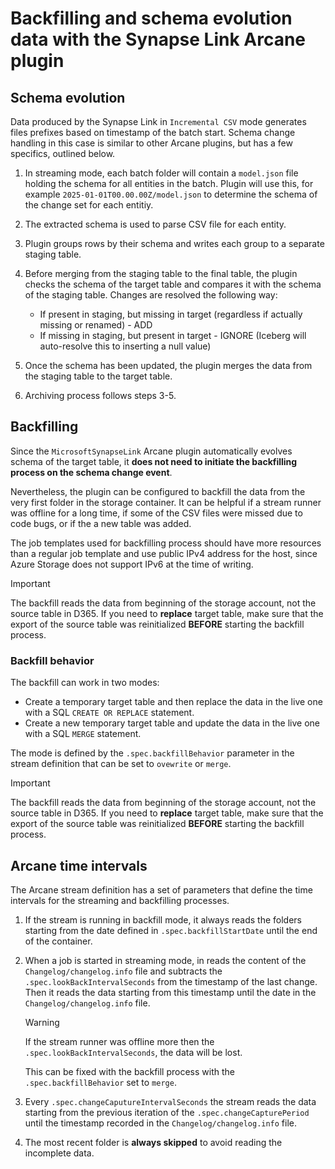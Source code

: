 # Backfilling and schema evolution data with the Synapse Link Arcane plugin

## Schema evolution

Data produced by the Synapse Link in `Incremental CSV` mode generates files prefixes based on timestamp of the batch start. Schema change handling in this case is similar to other Arcane plugins, but has a few specifics, outlined below.


1. In streaming mode, each batch folder will contain a `model.json` file holding the schema for all entities in the batch. Plugin will use this, for example `2025-01-01T00.00.00Z/model.json` to determine the schema of the change set for each entitiy.
 
2. The extracted schema is used to parse CSV file for each entity.
 
3. Plugin groups rows by their schema and writes each group to a separate staging table.
 
4. Before merging from the staging table to the final table, the plugin checks the schema of the target table and compares it
   with the schema of the staging table. Changes are resolved the following way:
     - If present in staging, but missing in target (regardless if actually missing or renamed) - ADD
     - If missing in staging, but present in target - IGNORE (Iceberg will auto-resolve this to inserting a null value)
 
5. Once the schema has been updated, the plugin merges the data from the staging table to the target table.
 
6. Archiving process follows steps 3-5.


## Backfilling

Since the `MicrosoftSynapseLink` Arcane plugin automatically evolves schema of the target table, it **does not need
to initiate the backfilling process on the schema change event**.

Nevertheless, the plugin can be configured to backfill the data from the very first folder in the storage container.
It can be helpful if a stream runner was offline for a long time, if some of the CSV files were missed due to code bugs,
or if the a new table was added.

The job templates used for backfilling process should have more resources than a regular job template and use public IPv4 address for the host, since Azure Storage does not support IPv6 at the time of writing.

> [!IMPORTANT]  
> The backfill reads the data from beginning of the storage account, not the source table in D365.
> If you need to **replace** target table, make sure that the export of the source table was reinitialized **BEFORE** starting
> the backfill process.

### Backfill behavior

The backfill can work in two modes:

- Create a temporary target table and then replace the data in the live one with a SQL `CREATE OR REPLACE` statement.
- Create a new temporary target table and update the data in the live one with a SQL `MERGE` statement.

The mode is defined by the `.spec.backfillBehavior` parameter in the stream definition that can be set to `ovewrite` or `merge`.

> [!IMPORTANT]  
> The backfill reads the data from beginning of the storage account, not the source table in D365.
> If you need to **replace** target table, make sure that the export of the source table was reinitialized **BEFORE** starting
> the backfill process.

## Arcane time intervals

The Arcane stream definition has a set of parameters that define the time intervals for the streaming and backfilling
processes.

1. If the stream is running in backfill mode, it always reads the folders starting from the date defined in
   `.spec.backfillStartDate` until the end of the container.
 
2. When a job is started in streaming mode, in reads the content of the `Changelog/changelog.info` file and subtracts the
   `.spec.lookBackIntervalSeconds` from the timestamp of the last change. Then it reads the data starting from this
   timestamp until the date in the `Changelog/changelog.info` file.
   > [!WARNING]  
   > If the stream runner was offline more then the `.spec.lookBackIntervalSeconds`, the data will be lost.
   > 
   > This can be fixed with the backfill process with the `.spec.backfillBehavior` set to `merge`.
 
3. Every `.spec.changeCaputureIntervalSeconds` the stream reads the data starting from the previous iteration of the
   `.spec.changeCapturePeriod` until the timestamp recorded in the `Changelog/changelog.info` file.

4. The most recent folder is **always skipped** to avoid reading the incomplete data.
